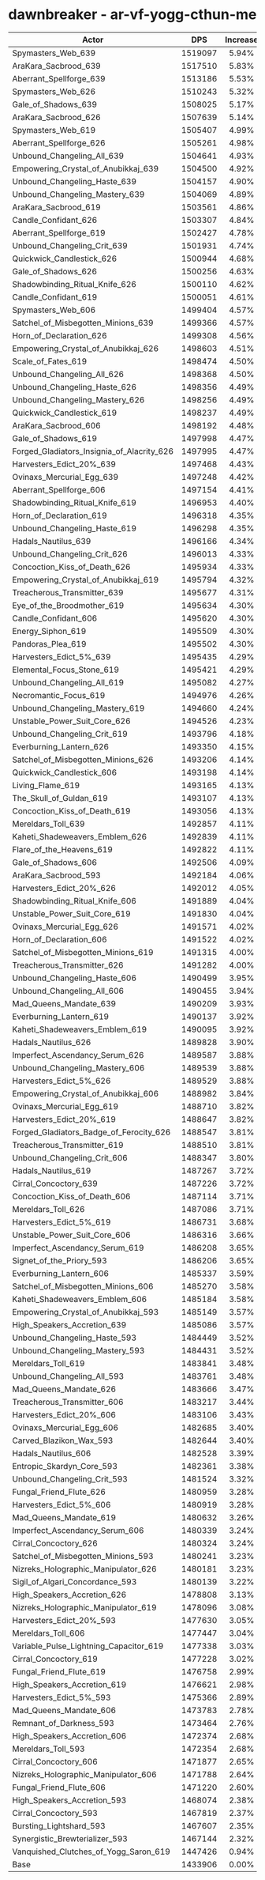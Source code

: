 # dawnbreaker - ar-vf-yogg-cthun-me
| Actor | DPS | Increase |
|---|:---:|:---:|
|Spymasters_Web_639|1519097|5.94%|
|AraKara_Sacbrood_639|1517510|5.83%|
|Aberrant_Spellforge_639|1513186|5.53%|
|Spymasters_Web_626|1510243|5.32%|
|Gale_of_Shadows_639|1508025|5.17%|
|AraKara_Sacbrood_626|1507639|5.14%|
|Spymasters_Web_619|1505407|4.99%|
|Aberrant_Spellforge_626|1505261|4.98%|
|Unbound_Changeling_All_639|1504641|4.93%|
|Empowering_Crystal_of_Anubikkaj_639|1504500|4.92%|
|Unbound_Changeling_Haste_639|1504157|4.90%|
|Unbound_Changeling_Mastery_639|1504069|4.89%|
|AraKara_Sacbrood_619|1503561|4.86%|
|Candle_Confidant_626|1503307|4.84%|
|Aberrant_Spellforge_619|1502427|4.78%|
|Unbound_Changeling_Crit_639|1501931|4.74%|
|Quickwick_Candlestick_626|1500944|4.68%|
|Gale_of_Shadows_626|1500256|4.63%|
|Shadowbinding_Ritual_Knife_626|1500110|4.62%|
|Candle_Confidant_619|1500051|4.61%|
|Spymasters_Web_606|1499404|4.57%|
|Satchel_of_Misbegotten_Minions_639|1499366|4.57%|
|Horn_of_Declaration_626|1499308|4.56%|
|Empowering_Crystal_of_Anubikkaj_626|1498603|4.51%|
|Scale_of_Fates_619|1498474|4.50%|
|Unbound_Changeling_All_626|1498368|4.50%|
|Unbound_Changeling_Haste_626|1498356|4.49%|
|Unbound_Changeling_Mastery_626|1498256|4.49%|
|Quickwick_Candlestick_619|1498237|4.49%|
|AraKara_Sacbrood_606|1498192|4.48%|
|Gale_of_Shadows_619|1497998|4.47%|
|Forged_Gladiators_Insignia_of_Alacrity_626|1497995|4.47%|
|Harvesters_Edict_20%_639|1497468|4.43%|
|Ovinaxs_Mercurial_Egg_639|1497248|4.42%|
|Aberrant_Spellforge_606|1497154|4.41%|
|Shadowbinding_Ritual_Knife_619|1496953|4.40%|
|Horn_of_Declaration_619|1496318|4.35%|
|Unbound_Changeling_Haste_619|1496298|4.35%|
|Hadals_Nautilus_639|1496166|4.34%|
|Unbound_Changeling_Crit_626|1496013|4.33%|
|Concoction_Kiss_of_Death_626|1495934|4.33%|
|Empowering_Crystal_of_Anubikkaj_619|1495794|4.32%|
|Treacherous_Transmitter_639|1495677|4.31%|
|Eye_of_the_Broodmother_619|1495634|4.30%|
|Candle_Confidant_606|1495620|4.30%|
|Energy_Siphon_619|1495509|4.30%|
|Pandoras_Plea_619|1495502|4.30%|
|Harvesters_Edict_5%_639|1495435|4.29%|
|Elemental_Focus_Stone_619|1495421|4.29%|
|Unbound_Changeling_All_619|1495082|4.27%|
|Necromantic_Focus_619|1494976|4.26%|
|Unbound_Changeling_Mastery_619|1494660|4.24%|
|Unstable_Power_Suit_Core_626|1494526|4.23%|
|Unbound_Changeling_Crit_619|1493796|4.18%|
|Everburning_Lantern_626|1493350|4.15%|
|Satchel_of_Misbegotten_Minions_626|1493206|4.14%|
|Quickwick_Candlestick_606|1493198|4.14%|
|Living_Flame_619|1493165|4.13%|
|The_Skull_of_Guldan_619|1493107|4.13%|
|Concoction_Kiss_of_Death_619|1493056|4.13%|
|Mereldars_Toll_639|1492857|4.11%|
|Kaheti_Shadeweavers_Emblem_626|1492839|4.11%|
|Flare_of_the_Heavens_619|1492822|4.11%|
|Gale_of_Shadows_606|1492506|4.09%|
|AraKara_Sacbrood_593|1492184|4.06%|
|Harvesters_Edict_20%_626|1492012|4.05%|
|Shadowbinding_Ritual_Knife_606|1491889|4.04%|
|Unstable_Power_Suit_Core_619|1491830|4.04%|
|Ovinaxs_Mercurial_Egg_626|1491571|4.02%|
|Horn_of_Declaration_606|1491522|4.02%|
|Satchel_of_Misbegotten_Minions_619|1491315|4.00%|
|Treacherous_Transmitter_626|1491282|4.00%|
|Unbound_Changeling_Haste_606|1490499|3.95%|
|Unbound_Changeling_All_606|1490455|3.94%|
|Mad_Queens_Mandate_639|1490209|3.93%|
|Everburning_Lantern_619|1490137|3.92%|
|Kaheti_Shadeweavers_Emblem_619|1490095|3.92%|
|Hadals_Nautilus_626|1489828|3.90%|
|Imperfect_Ascendancy_Serum_626|1489587|3.88%|
|Unbound_Changeling_Mastery_606|1489539|3.88%|
|Harvesters_Edict_5%_626|1489529|3.88%|
|Empowering_Crystal_of_Anubikkaj_606|1488982|3.84%|
|Ovinaxs_Mercurial_Egg_619|1488710|3.82%|
|Harvesters_Edict_20%_619|1488647|3.82%|
|Forged_Gladiators_Badge_of_Ferocity_626|1488547|3.81%|
|Treacherous_Transmitter_619|1488510|3.81%|
|Unbound_Changeling_Crit_606|1488347|3.80%|
|Hadals_Nautilus_619|1487267|3.72%|
|Cirral_Concoctory_639|1487226|3.72%|
|Concoction_Kiss_of_Death_606|1487114|3.71%|
|Mereldars_Toll_626|1487086|3.71%|
|Harvesters_Edict_5%_619|1486731|3.68%|
|Unstable_Power_Suit_Core_606|1486316|3.66%|
|Imperfect_Ascendancy_Serum_619|1486208|3.65%|
|Signet_of_the_Priory_593|1486206|3.65%|
|Everburning_Lantern_606|1485337|3.59%|
|Satchel_of_Misbegotten_Minions_606|1485270|3.58%|
|Kaheti_Shadeweavers_Emblem_606|1485184|3.58%|
|Empowering_Crystal_of_Anubikkaj_593|1485149|3.57%|
|High_Speakers_Accretion_639|1485086|3.57%|
|Unbound_Changeling_Haste_593|1484449|3.52%|
|Unbound_Changeling_Mastery_593|1484431|3.52%|
|Mereldars_Toll_619|1483841|3.48%|
|Unbound_Changeling_All_593|1483761|3.48%|
|Mad_Queens_Mandate_626|1483666|3.47%|
|Treacherous_Transmitter_606|1483217|3.44%|
|Harvesters_Edict_20%_606|1483106|3.43%|
|Ovinaxs_Mercurial_Egg_606|1482685|3.40%|
|Carved_Blazikon_Wax_593|1482644|3.40%|
|Hadals_Nautilus_606|1482528|3.39%|
|Entropic_Skardyn_Core_593|1482361|3.38%|
|Unbound_Changeling_Crit_593|1481524|3.32%|
|Fungal_Friend_Flute_626|1480959|3.28%|
|Harvesters_Edict_5%_606|1480919|3.28%|
|Mad_Queens_Mandate_619|1480632|3.26%|
|Imperfect_Ascendancy_Serum_606|1480339|3.24%|
|Cirral_Concoctory_626|1480324|3.24%|
|Satchel_of_Misbegotten_Minions_593|1480241|3.23%|
|Nizreks_Holographic_Manipulator_626|1480181|3.23%|
|Sigil_of_Algari_Concordance_593|1480139|3.22%|
|High_Speakers_Accretion_626|1478808|3.13%|
|Nizreks_Holographic_Manipulator_619|1478096|3.08%|
|Harvesters_Edict_20%_593|1477630|3.05%|
|Mereldars_Toll_606|1477447|3.04%|
|Variable_Pulse_Lightning_Capacitor_619|1477338|3.03%|
|Cirral_Concoctory_619|1477228|3.02%|
|Fungal_Friend_Flute_619|1476758|2.99%|
|High_Speakers_Accretion_619|1476621|2.98%|
|Harvesters_Edict_5%_593|1475366|2.89%|
|Mad_Queens_Mandate_606|1473783|2.78%|
|Remnant_of_Darkness_593|1473464|2.76%|
|High_Speakers_Accretion_606|1472374|2.68%|
|Mereldars_Toll_593|1472354|2.68%|
|Cirral_Concoctory_606|1471877|2.65%|
|Nizreks_Holographic_Manipulator_606|1471788|2.64%|
|Fungal_Friend_Flute_606|1471220|2.60%|
|High_Speakers_Accretion_593|1468074|2.38%|
|Cirral_Concoctory_593|1467819|2.37%|
|Bursting_Lightshard_593|1467607|2.35%|
|Synergistic_Brewterializer_593|1467144|2.32%|
|Vanquished_Clutches_of_Yogg_Saron_619|1447426|0.94%|
|Base|1433906|0.00%|
